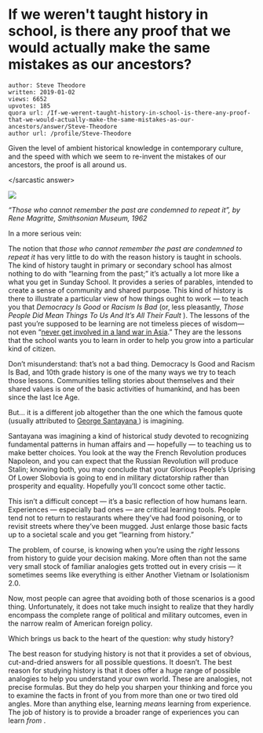 # If we weren't taught history in school, is there any proof that we would actually make the same mistakes as our ancestors?

	author: Steve Theodore
	written: 2019-01-02
	views: 6652
	upvotes: 185
	quora url: /If-we-werent-taught-history-in-school-is-there-any-proof-that-we-would-actually-make-the-same-mistakes-as-our-ancestors/answer/Steve-Theodore
	author url: /profile/Steve-Theodore


<sarcastic answer>

Given the level of ambient historical knowledge in contemporary culture, and the speed with which we seem to re-invent the mistakes of our ancestors, the proof is all around us.

</sarcastic answer>

![](https://qph.fs.quoracdn.net/main-qimg-a18a99ab80a618a26925277f532a173a)

_“Those who cannot remember the past are condemned to repeat it”, by Rene Magritte, Smithsonian Museum, 1962_ 

In a more serious vein:

The notion that _those who cannot remember the past are condemned to repeat it_  has very little to do with the reason history is taught in schools. The kind of history taught in primary or secondary school has almost nothing to do with “learning from the past;” it’s actually a lot more like a what you get in Sunday School. It provides a series of parables, intended to create a sense of community and shared purpose. This kind of history is there to illustrate a particular view of how things ought to work — to teach you that _Democracy Is Good_ or _Racism Is Bad_ (or, less pleasantly, _Those People Did Mean Things To Us And It’s All Their Fault_ ). The lessons of the past you’re supposed to be learning are not timeless pieces of wisdom— not even “[never get involved in a land war in Asia](https://www.youtube.com/watch?v=7LUUk6wVNrY).” They are the lessons that the school wants you to learn in order to help you grow into a particular kind of citizen.

Don’t misunderstand: that’s not a bad thing. Democracy Is Good and Racism Is Bad, and 10th grade history is one of the many ways we try to teach those lessons. Communities telling stories about themselves and their shared values is one of the basic activities of humankind, and has been since the last Ice Age.

But… it is a different job altogether than the one which the famous quote (usually attributed to [George Santayana ](https://en.wikipedia.org/wiki/George_Santayana)) is imagining.

Santayana was imagining a kind of historical study devoted to recognizing fundamental patterns in human affairs and — hopefully — to teaching us to make better choices. You look at the way the French Revolution produces Napoleon, and you can expect that the Russian Revolution will produce Stalin; knowing both, you may conclude that your Glorious People’s Uprising Of Lower Slobovia is going to end in military dictatorship rather than prosperity and equality. Hopefully you’ll concoct some other tactic.

This isn’t a difficult concept — it’s a basic reflection of how humans learn. Experiences — especially bad ones — are critical learning tools. People tend not to return to restaurants where they’ve had food poisoning, or to revisit streets where they’ve been mugged. Just enlarge those basic facts up to a societal scale and you get “learning from history.”

The problem, of course, is knowing when you’re using the _right_  lessons from history to guide your decision making. More often than not the same very small stock of familiar analogies gets trotted out in every crisis — it sometimes seems like everything is either Another Vietnam or Isolationism 2.0.

Now, most people can agree that avoiding both of those scenarios is a good thing. Unfortunately, it does not take much insight to realize that they hardly encompass the complete range of political and military outcomes, even in the narrow realm of American foreign policy.

Which brings us back to the heart of the question: why study history?

The best reason for studying history is not that it provides a set of obvious, cut-and-dried answers for all possible questions. It doesn’t. The best reason for studying history is that it does offer a huge range of possible analogies to help you understand your own world. These are analogies, not precise formulas. But they do help you sharpen your thinking and force you to examine the facts in front of you from more than one or two tired old angles. More than anything else, learning _means_  learning from experience. The job of history is to provide a broader range of experiences you can learn _from_ .

